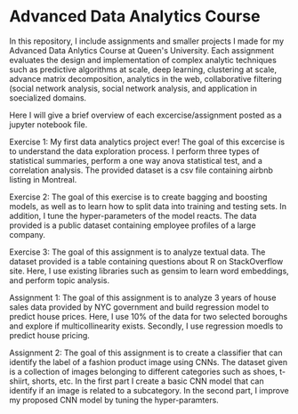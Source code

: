 # Advanced Data Analytics Course 

In this repository, I include assignments and smaller projects I made for my Advanced Data Anlytics Course at Queen's University. Each assignment evaluates the design and implementation of complex analytic techniques such as predictive algorithms at scale, deep learning, clustering at scale, advance matrix decomposition, analytics in the web, collaborative filtering (social network analysis, social network analysis, and application in soecialized domains. 

Here I will give a brief overview of each excercise/assignment posted as a jupyter notebook file.

Exercise 1: My first data analytics project ever! The goal of this excercise is to understand the data exploration process. I perform three types of statistical summaries, perform a one way anova statistical test, and a correlation analysis. The provided dataset is a csv file containing airbnb listing in Montreal.

Exercise 2: The goal of this exercise is to create bagging and boosting models, as well as to learn how to split data into training and testing sets. In addition, I tune the hyper-parameters of the model reacts. The data provided is a public dataset containing employee profiles of a large company. 

Exercise 3: The goal of this assignment is to analyze textual data. The dataset provided is a table containing questions about R on StackOverflow site. Here, I use existing libraries such as gensim to learn word embeddings, and perform topic analysis. 

Assignment 1: The goal of this assignment is to analyze 3 years of house sales data provided by NYC government and build regression model to predict house prices. Here, I use 10% of the data for two selected boroughs and explore if multicollinearity exists. Secondly, I use regression moedls to predict house pricing. 

Assignment 2: The goal of this assignment is to create a classifier that can identify the label of a fashion product image using CNNs. The dataset given is a collection of images belonging to different categories such as shoes, t-shiirt, shorts, etc. In the first part I create a basic CNN model that can identify if an image is related to a subcategory. In the second part, I improve my proposed CNN model by tuning the hyper-paramters. 
